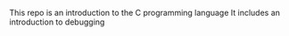 This repo is an introduction to the C programming language
It includes an introduction to debugging
